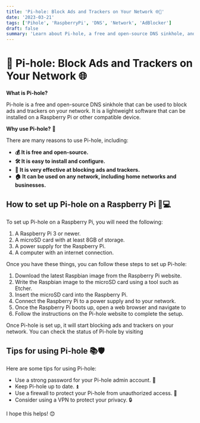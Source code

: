 ```yaml
---
title: 'Pi-hole: Block Ads and Trackers on Your Network 🌐🚫'
date: '2023-03-21'
tags: ['Pihole', 'RaspberryPi', 'DNS', 'Network', 'AdBlocker']
draft: false
summary: 'Learn about Pi-hole, a free and open-source DNS sinkhole, and how it can help you block ads and trackers on your network, improving your browsing experience.'
---
```


# 🚫 Pi-hole: Block Ads and Trackers on Your Network 🌐

**What is Pi-hole?**

Pi-hole is a free and open-source DNS sinkhole that can be used to block ads and
trackers on your network. It is a lightweight software that can be installed on
a Raspberry Pi or other compatible device.

**Why use Pi-hole?** 🤔

There are many reasons to use Pi-hole, including:

- **💰 It is free and open-source.**
- **🛠️ It is easy to install and configure.**
- **🚫 It is very effective at blocking ads and trackers.**
- **🏠 It can be used on any network, including home networks and businesses.**

## How to set up Pi-hole on a Raspberry Pi 🍓💻

To set up Pi-hole on a Raspberry Pi, you will need the following:

1. A Raspberry Pi 3 or newer.
2. A microSD card with at least 8GB of storage.
3. A power supply for the Raspberry Pi.
4. A computer with an internet connection.

Once you have these things, you can follow these steps to set up Pi-hole:

1. Download the latest Raspbian image from the Raspberry Pi website.
2. Write the Raspbian image to the microSD card using a tool such as Etcher.
3. Insert the microSD card into the Raspberry Pi.
4. Connect the Raspberry Pi to a power supply and to your network.
5. Once the Raspberry Pi boots up, open a web browser and navigate to
6. Follow the instructions on the Pi-hole website to complete the setup.

Once Pi-hole is set up, it will start blocking ads and trackers on your network.
You can check the status of Pi-hole by visiting

## Tips for using Pi-hole 📚🛡️

Here are some tips for using Pi-hole:

- Use a strong password for your Pi-hole admin account. 🔑
- Keep Pi-hole up to date. ⏫
- Use a firewall to protect your Pi-hole from unauthorized access. 🚒
- Consider using a VPN to protect your privacy. 🔒

I hope this helps! 😊
